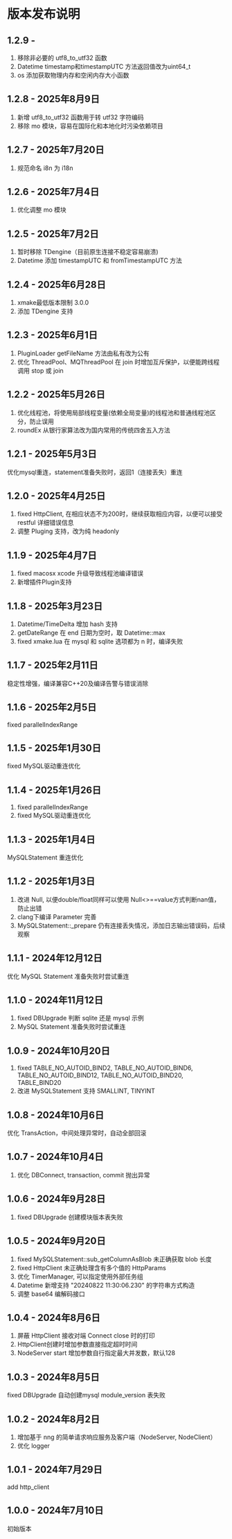 # 版本发布说明

## 1.2.9 -

1. 移除非必要的 utf8_to_utf32 函数
2. Datetime timestamp和timestampUTC 方法返回值改为uint64_t
3. os 添加获取物理内存和空闲内存大小函数

## 1.2.8 - 2025年8月9日

1. 新增 utf8_to_utf32 函数用于转 utf32 字符编码
2. 移除 mo 模块，容易在国际化和本地化时污染依赖项目

## 1.2.7 - 2025年7月20日

1. 规范命名 i8n 为 i18n

## 1.2.6 - 2025年7月4日

1. 优化调整 mo 模块

## 1.2.5 - 2025年7月2日

1. 暂时移除 TDengine（目前原生连接不稳定容易崩溃)
2. Datetime 添加 timestampUTC 和 fromTimestampUTC 方法

## 1.2.4 - 2025年6月28日

1. xmake最低版本限制 3.0.0
2. 添加 TDengine 支持

## 1.2.3 - 2025年6月1日

1. PluginLoader getFileName 方法由私有改为公有
2. 优化 ThreadPool、MQThreadPool 在 join 时增加互斥保护，以便能跨线程调用 stop 或 join

## 1.2.2 - 2025年5月26日

1. 优化线程池，将使用局部线程变量(依赖全局变量)的线程池和普通线程池区分，防止误用
2. roundEx 从银行家算法改为国内常用的传统四舍五入方法

## 1.2.1 - 2025年5月3日

优化mysql重连，statement准备失败时，返回1（连接丢失）重连

## 1.2.0 - 2025年4月25日

1. fixed HttpClient, 在相应状态不为200时，继续获取相应内容，以便可以接受 restful 详细错误信息
2. 调整 Pluging 支持，改为纯 headonly

## 1.1.9 - 2025年4月7日

1. fixed macosx xcode 升级导致线程池编译错误
2. 新增插件Plugin支持

## 1.1.8 - 2025年3月23日

1. Datetime/TimeDelta 增加 hash 支持
2. getDateRange 在 end 日期为空时，取 Datetime::max
3. fixed xmake.lua 在 mysql 和 sqlite 选项都为 n 时，编译失败

## 1.1.7 - 2025年2月11日

稳定性增强，编译兼容C++20及编译告警与错误消除

## 1.1.6 - 2025年2月5日

fixed parallelIndexRange

## 1.1.5 - 2025年1月30日

fixed MySQL驱动重连优化

## 1.1.4 - 2025年1月26日

1. fixed parallelIndexRange
2. fixed MySQL驱动重连优化

## 1.1.3 - 2025年1月4日

MySQLStatement 重连优化

## 1.1.2 - 2025年1月3日

1. 改进 Null, 以便double/float同样可以使用 Null<>==value方式判断nan值，防止出错
2. clang下编译 Parameter 完善
3. MySQLStatement::_prepare 仍有连接丢失情况，添加日志输出错误码，后续观察

## 1.1.1 - 2024年12月12日

优化 MySQL Statement 准备失败时尝试重连

## 1.1.0 - 2024年11月12日

1. fixed DBUpgrade 判断 sqlite 还是 mysql 示例
2. MySQL Statement 准备失败时尝试重连

## 1.0.9 - 2024年10月20日

1. fixed TABLE_NO_AUTOID_BIND2, TABLE_NO_AUTOID_BIND6, TABLE_NO_AUTOID_BIND12, TABLE_NO_AUTOID_BIND20, TABLE_BIND20
2. 改进 MySQLStatement 支持 SMALLINT, TINYINT

## 1.0.8 - 2024年10月6日

优化 TransAction，中间处理异常时，自动全部回滚

## 1.0.7 - 2024年10月4日

1. 优化 DBConnect, transaction, commit 抛出异常

## 1.0.6 - 2024年9月28日

1. fixed DBUpgrade 创建模块版本表失败

## 1.0.5 - 2024年9月20日

1. fixed MySQLStatement::sub_getColumnAsBlob 未正确获取 blob 长度
2. fixed HttpClient 未正确处理含有多个值的 HttpParams
3. 优化 TimerManager, 可以指定使用外部任务组
4. Datetime 新增支持 "20240822 11:30:06.230" 的字符串方式构造
5. 调整 base64 编解码接口

## 1.0.4 - 2024年8月6日

1. 屏蔽 HttpClient 接收对端 Connect close 时的打印
2. HttpClient创建时增加参数直接指定超时时间
3. NodeServer start 增加参数自行指定最大并发数，默认128

## 1.0.3 - 2024年8月5日

fixed DBUpgrade 自动创建mysql module_version 表失败

## 1.0.2 - 2024年8月2日

1. 增加基于 nng 的简单请求响应服务及客户端（NodeServer, NodeClient）
2. 优化 logger

## 1.0.1 - 2024年7月29日

add http_client

## 1.0.0 - 2024年7月10日

初始版本
